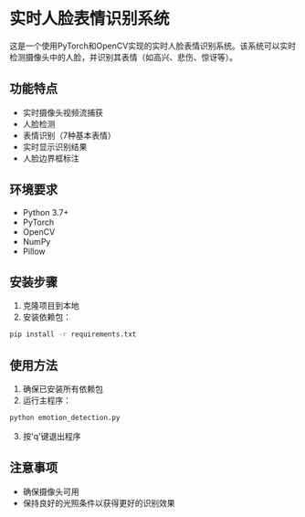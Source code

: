 # 实时人脸表情识别系统

这是一个使用PyTorch和OpenCV实现的实时人脸表情识别系统。该系统可以实时检测摄像头中的人脸，并识别其表情（如高兴、悲伤、惊讶等）。

## 功能特点

- 实时摄像头视频流捕获
- 人脸检测
- 表情识别（7种基本表情）
- 实时显示识别结果
- 人脸边界框标注

## 环境要求

- Python 3.7+
- PyTorch
- OpenCV
- NumPy
- Pillow

## 安装步骤

1. 克隆项目到本地
2. 安装依赖包：
```bash
pip install -r requirements.txt
```

## 使用方法

1. 确保已安装所有依赖包
2. 运行主程序：
```bash
python emotion_detection.py
```
3. 按'q'键退出程序

## 注意事项

- 确保摄像头可用
- 保持良好的光照条件以获得更好的识别效果 